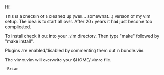 Hi!

This is a checkin of a cleaned up (well... somewhat...) version of my vim setup. The idea is to start all over. After 20+ years it had just become too complicated.

To install check it out into your .vim directory. Then type "make" followed by "make install".

Plugins are enabled/disabled by commenting them out in bundle.vim.

The vimrc.vim will overwrite your $HOME/.vimrc file.

	-Brian
